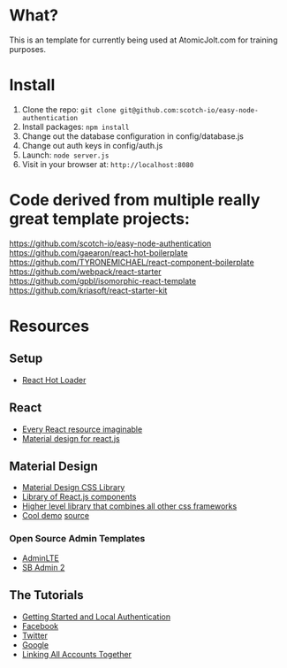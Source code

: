 # What?

This is an template for currently being used at AtomicJolt.com for training purposes.

# Install
1. Clone the repo: `git clone git@github.com:scotch-io/easy-node-authentication`
2. Install packages: `npm install`
3. Change out the database configuration in config/database.js
4. Change out auth keys in config/auth.js
5. Launch: `node server.js`
6. Visit in your browser at: `http://localhost:8080`

# Code derived from multiple really great template projects:
https://github.com/scotch-io/easy-node-authentication
https://github.com/gaearon/react-hot-boilerplate
https://github.com/TYRONEMICHAEL/react-component-boilerplate
https://github.com/webpack/react-starter
https://github.com/gpbl/isomorphic-react-template
https://github.com/kriasoft/react-starter-kit

# Resources

## Setup
- [React Hot Loader](http://gaearon.github.io/react-hot-loader/getstarted/)

## React
- [Every React resource imaginable](https://github.com/enaqx/awesome-react)
- [Material design for react.js](https://github.com/callemall/material-ui)

## Material Design
- [Material Design CSS Library](http://materializecss.com/)
- [Library of React.js components](http://callemall.github.io/material-ui/#/)
- [Higher level library that combines all other css frameworks](http://semantic-ui.com/)
- [Cool demo](http://polymer-topeka.appspot.com/) [source](https://github.com/Polymer/topeka)

### Open Source Admin Templates
- [AdminLTE](https://github.com/almasaeed2010/AdminLTE)
- [SB Admin 2](https://github.com/IronSummitMedia/startbootstrap-sb-admin-2)

## The Tutorials

- [Getting Started and Local Authentication](http://scotch.io/tutorials/javascript/easy-node-authentication-setup-and-local)
- [Facebook](http://scotch.io/tutorials/javascript/easy-node-authentication-facebook)
- [Twitter](http://scotch.io/tutorials/javascript/easy-node-authentication-twitter)
- [Google](http://scotch.io/tutorials/javascript/easy-node-authentication-google)
- [Linking All Accounts Together](http://scotch.io/tutorials/javascript/easy-node-authentication-linking-all-accounts-together)
